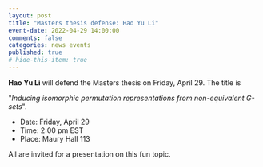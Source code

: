 ```yaml
---
layout: post
title: "Masters thesis defense: Hao Yu Li"
event-date: 2022-04-29 14:00:00
comments: false
categories: news events
published: true
# hide-this-item: true
---
```


**Hao Yu Li** will defend the Masters thesis on Friday, April 29.
The title is

"_Inducing isomorphic permutation representations from non-equivalent G-sets_".

- Date: Friday, April 29
- Time: 2:00 pm EST
- Place: Maury Hall 113

All are invited for a presentation on this fun topic.